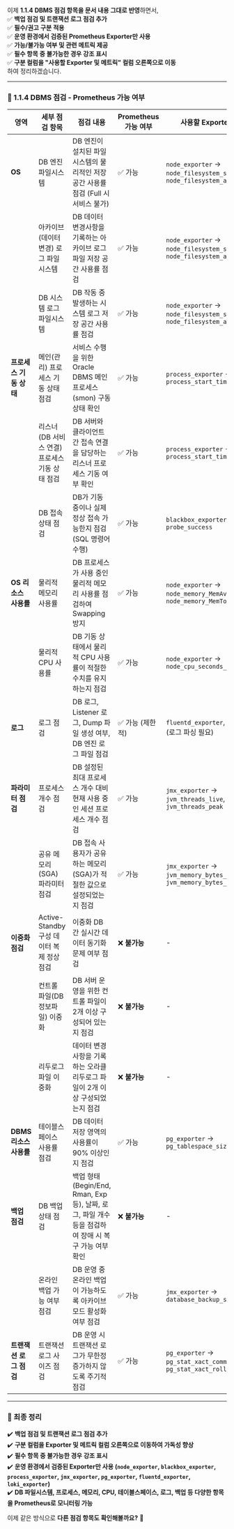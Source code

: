 이제 **1.1.4 DBMS 점검 항목을 문서 내용 그대로 반영**하면서,  
✅ **백업 점검 및 트랜잭션 로그 점검 추가**  
✅ **필수/권고 구분 적용**  
✅ **운영 환경에서 검증된 Prometheus Exporter만 사용**  
✅ **가능/불가능 여부 및 관련 메트릭 제공**  
✅ **필수 항목 중 불가능한 경우 강조 표시**  
✅ **구분 컬럼을 "사용할 Exporter 및 메트릭" 컬럼 오른쪽으로 이동**  
하여 정리하겠습니다.

---

### **📌 1.1.4 DBMS 점검 - Prometheus 가능 여부**

| **영역**           | **세부 점검 항목**                   | **점검 내용**                                                             | **Prometheus 가능 여부** | **사용할 Exporter 및 메트릭**                                                           | **구분** |
| ---------------- | ------------------------------ | --------------------------------------------------------------------- | -------------------- | -------------------------------------------------------------------------------- | ------ |
| **OS**           | DB 엔진 파일시스템                    | DB 엔진이 설치된 파일시스템의 물리적인 저장 공간 사용률 점검 (Full 시 서비스 불가)                   | ✅ 가능                 | `node_exporter` → `node_filesystem_size_bytes`, `node_filesystem_avail_bytes`    | **필수** |
|                  | 아카이브(데이터 변경) 로그 파일시스템          | DB 데이터 변경사항을 기록하는 아카이브 로그 파일 저장 공간 사용률 점검                             | ✅ 가능                 | `node_exporter` → `node_filesystem_size_bytes`, `node_filesystem_avail_bytes`    | **필수** |
|                  | DB 시스템 로그 파일시스템                | DB 작동 중 발생하는 시스템 로그 저장 공간 사용률 점검                                      | ✅ 가능                 | `node_exporter` → `node_filesystem_size_bytes`, `node_filesystem_avail_bytes`    | **필수** |
| **프로세스 기동 상태**   | 메인(관리) 프로세스 기동 상태 점검           | 서비스 수행을 위한 Oracle DBMS 메인 프로세스(smon) 구동 상태 확인                         | ✅ 가능                 | `process_exporter` → `process_start_time_seconds`                                | **권고** |
|                  | 리스너(DB 서비스 연결) 프로세스 기동 상태 점검   | DB 서버와 클라이언트 간 접속 연결을 담당하는 리스너 프로세스 기동 여부 확인                          | ✅ 가능                 | `process_exporter` → `process_start_time_seconds`                                | **권고** |
|                  | DB 접속 상태 점검                    | DB가 기동 중이나 실제 정상 접속 가능한지 점검 (SQL 명령어 수행)                              | ✅ 가능                 | `blackbox_exporter` → `probe_success`                                            | **필수** |
| **OS 리소스 사용률**   | 물리적 메모리 사용률                    | DB 프로세스가 사용 중인 물리적 메모리 사용률 점검하여 Swapping 방지                           | ✅ 가능                 | `node_exporter` → `node_memory_MemAvailable_bytes`, `node_memory_MemTotal_bytes` | **필수** |
|                  | 물리적 CPU 사용률                    | DB 기동 상태에서 물리적 CPU 사용률이 적절한 수치를 유지하는지 점검                              | ✅ 가능                 | `node_exporter` → `node_cpu_seconds_total`                                       | **필수** |
| **로그**           | 로그 점검                          | DB 로그, Listener 로그, Dump 파일 생성 여부, DB 엔진 로그 파일 점검                     | ✅ 가능 (제한적)           | `fluentd_exporter`, `loki_exporter` (로그 파싱 필요)                                   | **필수** |
| **파라미터 점검**      | 프로세스 개수 점검                     | DB 설정된 최대 프로세스 개수 대비 현재 사용 중인 세션 프로세스 개수 점검                           | ✅ 가능                 | `jmx_exporter` → `jvm_threads_live`, `jvm_threads_peak`                          | **필수** |
|                  | 공유 메모리(SGA) 파라미터 점검            | DB 접속 사용자가 공유하는 메모리(SGA)가 적절한 값으로 설정되었는지 점검                           | ✅ 가능                 | `jmx_exporter` → `jvm_memory_bytes_used`, `jvm_memory_bytes_max`                 | **권고** |
| **이중화 점검**       | Active-Standby 구성 데이터 복제 정상 점검 | 이중화 DB 간 실시간 데이터 동기화 문제 여부 점검                                         | ❌ **불가능**            | -                                                                                | **권고** |
|                  | 컨트롤 파일(DB 정보파일) 이중화            | DB 서버 운영을 위한 컨트롤 파일이 2개 이상 구성되어 있는지 점검                                | ❌ **불가능**            | -                                                                                | **권고** |
|                  | 리두로그 파일 이중화                    | 데이터 변경 사항을 기록하는 오라클 리두로그 파일이 2개 이상 구성되었는지 점검                          | ❌ **불가능**            | -                                                                                | **권고** |
| **DBMS 리소스 사용률** | 테이블스페이스 사용률 점검                 | DB 데이터 저장 영역의 사용률이 90% 이상인지 점검                                        | ✅ 가능                 | `pg_exporter` → `pg_tablespace_size_bytes`                                       | **필수** |
| **백업 점검**        | DB 백업 상태 점검                    | 백업 형태(Begin/End, Rman, Exp 등), 날짜, 로그, 파일 개수 등을 점검하여 장애 시 복구 가능 여부 확인 | ❌ **불가능**            | -                                                                                | **필수** |
|                  | 온라인 백업 가능 여부 점검                | DB 운영 중 온라인 백업이 가능하도록 아카이브 모드 활성화 여부 점검                               | ✅ 가능                 | `jmx_exporter` → `database_backup_status`                                        | **권고** |
| **트랜잭션 로그 점검**   | 트랜잭션 로그 사이즈 점검                 | DB 운영 시 트랜잭션 로그가 무한정 증가하지 않도록 주기적 점검                                  | ✅ 가능                 | `pg_exporter` → `pg_stat_xact_commit`, `pg_stat_xact_rollback`                   | **필수** |

---

### **📌 최종 정리**

✔️ **백업 점검 및 트랜잭션 로그 점검 추가**  
✔️ **구분 컬럼을 Exporter 및 메트릭 컬럼 오른쪽으로 이동하여 가독성 향상**  
✔️ **필수 항목 중 불가능한 경우 강조 표시**  
✔️ **운영 환경에서 검증된 Exporter만 사용 (`node_exporter`, `blackbox_exporter`, `process_exporter`, `jmx_exporter`, `pg_exporter`, `fluentd_exporter`, `loki_exporter`)**  
✔️ **DB 파일시스템, 프로세스, 메모리, CPU, 테이블스페이스, 로그, 백업 등 다양한 항목을 Prometheus로 모니터링 가능**

이제 같은 방식으로 **다른 점검 항목도 확인해볼까요?** 🚀